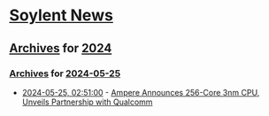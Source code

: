 # [Soylent News](../../../README.md)

## [Archives](../../index.md) for [2024](../index.md)

### [Archives](../../index.md) for [2024-05-25](index.md)

* [2024-05-25, 02:51:00](https://soylentnews.org/article.pl?sid=24/05/23/1246256&from=rss) - [Ampere Announces 256-Core 3nm CPU, Unveils Partnership with Qualcomm](https://soylentnews.org/article.pl?sid=24/05/23/1246256&from=rss)
